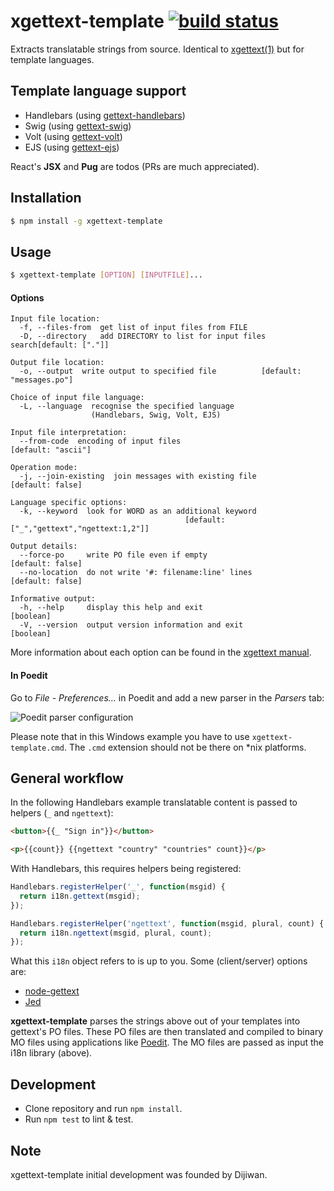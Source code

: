 # xgettext-template [![build status](https://secure.travis-ci.org/gmarty/xgettext.png)](http://travis-ci.org/gmarty/xgettext)
Extracts translatable strings from source. Identical to [xgettext(1)](http://www.gnu.org/software/gettext/manual/gettext.html#xgettext-Invocation) but for template languages.

## Template language support
* Handlebars (using [gettext-handlebars](https://github.com/smhg/gettext-handlebars))
* Swig (using [gettext-swig](https://github.com/smhg/gettext-swig))
* Volt (using [gettext-volt](https://github.com/perchlayer/gettext-volt))
* EJS (using [gettext-ejs](https://github.com/pekala/gettext-ejs))

React's **JSX** and **Pug** are todos (PRs are much appreciated).

## Installation
``` bash
$ npm install -g xgettext-template
```

## Usage
``` bash
$ xgettext-template [OPTION] [INPUTFILE]...
```
#### Options
```
Input file location:
  -f, --files-from  get list of input files from FILE
  -D, --directory   add DIRECTORY to list for input files search[default: ["."]]

Output file location:
  -o, --output  write output to specified file          [default: "messages.po"]

Choice of input file language:
  -L, --language  recognise the specified language
                  (Handlebars, Swig, Volt, EJS)

Input file interpretation:
  --from-code  encoding of input files                        [default: "ascii"]

Operation mode:
  -j, --join-existing  join messages with existing file         [default: false]

Language specific options:
  -k, --keyword  look for WORD as an additional keyword
                                       [default: ["_","gettext","ngettext:1,2"]]

Output details:
  --force-po     write PO file even if empty                    [default: false]
  --no-location  do not write '#: filename:line' lines          [default: false]

Informative output:
  -h, --help     display this help and exit                            [boolean]
  -V, --version  output version information and exit                   [boolean]
```
More information about each option can be found in the [xgettext manual](https://www.gnu.org/software/gettext/manual/html_node/xgettext-Invocation.html).

#### In Poedit
Go to *File* - *Preferences...* in Poedit and add a new parser in the *Parsers* tab:

![Poedit parser configuration](http://gmarty.github.io/xgettext/Poedit.png)

Please note that in this Windows example you have to use `xgettext-template.cmd`. The `.cmd` extension should not be there on *nix platforms.

## General workflow
In the following Handlebars example translatable content is passed to helpers (`_` and `ngettext`):
``` html
<button>{{_ "Sign in"}}</button>

<p>{{count}} {{ngettext "country" "countries" count}}</p>
```

With Handlebars, this requires helpers being registered:
``` javascript
Handlebars.registerHelper('_', function(msgid) {
  return i18n.gettext(msgid);
});

Handlebars.registerHelper('ngettext', function(msgid, plural, count) {
  return i18n.ngettext(msgid, plural, count);
});
```
What this `i18n` object refers to is up to you. Some (client/server) options are:
* [node-gettext](https://github.com/andris9/node-gettext)
* [Jed](http://slexaxton.github.io/Jed/)

**xgettext-template** parses the strings above out of your templates into gettext's PO files.
These PO files are then translated and compiled to binary MO files using applications like [Poedit](http://www.poedit.net).
The MO files are passed as input the i18n library (above).

## Development

* Clone repository and run `npm install`.
* Run `npm test` to lint & test.

## Note

xgettext-template initial development was founded by Dijiwan.
